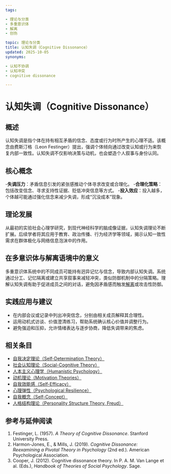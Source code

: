 ```yaml
---
tags:

- 理论与分类
- 多重意识体
- 解离
- 创伤

topic: 理论与分类
title: 认知失调（Cognitive Dissonance）
updated: 2025-10-05
synonyms:

- 认知不协调
- 认知冲突
- cognitive dissonance

---
```


# 认知失调（Cognitive Dissonance）

## 概述

认知失调是指个体在持有相互矛盾的信念、态度或行为时所产生的心理不适。该概念由费斯汀格（Leon Festinger）提出，强调个体倾向通过改变认知或行为来恢复内部一致性。认知失调不仅影响决策与动机，也会塑造个人叙事与身份认同。

## 核心概念

-**失调压力**：矛盾信息引发的紧张感推动个体寻求改变或合理化。
-**合理化策略**：包括改变信念、寻求支持性证据、贬低冲突信息等方式。
-**投入效应**：投入越多，个体越可能通过强化信念来减少失调，形成“沉没成本”现象。

## 理论发展

从最初的实验社会心理学研究，到现代神经科学的脑成像证据，认知失调理论不断扩展。后续学者将其应用于教育、政治传播、行为经济学等领域，揭示认知一致性需求在群体极化与网络信息泡沫中的作用。

## 在多意识体与解离语境中的意义

多重意识体系统中的不同成员可能持有迥异记忆与信念，导致内部认知失调。系统通过分工、记忆隔离或建立共享叙事来减轻冲突，类似防御机制中的分隔策略。理解认知失调有助于促进成员之间的对话，避免因矛盾感而触发[解离](Dissociation.md)或攻击性防御。

## 实践应用与建议

- 在内部会议或记录中列出冲突信念，分别由相关成员解释其合理性。
- 运用动机式访谈、价值澄清练习，帮助系统确认核心价值并调整行为。
- 避免强迫和压抑，允许情绪表达与逐步协商，降低失调带来的焦虑。

## 相关条目

- [自我决定理论（Self-Determination Theory）](Self-Determination-Theory.md)
- [社会认知理论（Social-Cognitive Theory）](Social-Cognitive-Theory.md)
- [人本主义心理学（Humanistic Psychology）](Humanistic-Psychology.md)
- [动机理论（Motivation Theories）](Motivation-Theories.md)
- [自我效能感（Self-Efficacy）](Self-Efficacy.md)
- [心理弹性（Psychological Resilience）](Psychological-Resilience.md)
- [自我概念（Self-Concept）](Self-Concept.md)
- [人格结构理论（Personality Structure Theory, Freud）](Personality-Structure-Theory.md)

## 参考与延伸阅读

1. Festinger, L. (1957). *A Theory of Cognitive Dissonance*. Stanford University Press.
2. Harmon-Jones, E., & Mills, J. (2019). *Cognitive Dissonance: Reexamining a Pivotal Theory in Psychology* (2nd ed.). American Psychological Association.
3. Cooper, J. (2012). Cognitive dissonance theory. In P. A. M. Van Lange et al. (Eds.), *Handbook of Theories of Social Psychology*. Sage.
